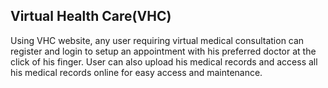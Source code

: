 Virtual Health Care(VHC)
------------------------------------
Using VHC website, any user requiring virtual medical consultation can register and login to setup an appointment with his preferred doctor at the click of his finger. User can also upload his medical records and access all his medical records online for easy access and maintenance.


